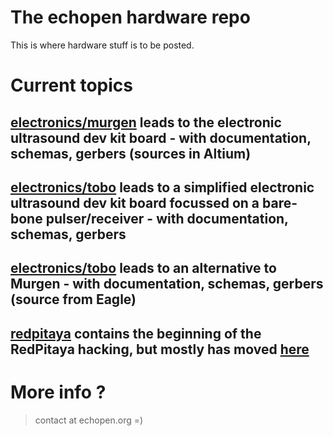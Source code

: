 # The echopen hardware repo

This is where hardware stuff is to be posted.

# Current topics 

## [electronics/murgen](https://github.com/echopen/murgen-dev-kit/) leads to the electronic ultrasound dev kit board - with documentation, schemas, gerbers (sources in Altium)
## [electronics/tobo](https://github.com/echopen/murgen-dev-kit/tobo) leads to a simplified electronic ultrasound dev kit board focussed on a bare-bone pulser/receiver - with documentation, schemas, gerbers
## [electronics/tobo](https://github.com/echopen/murgen-dev-kit/goblin) leads to an alternative to Murgen - with documentation, schemas, gerbers (source from Eagle)
## [redpitaya](https://github.com/echopen/hardware/tree/master/redpitaya) contains the beginning of the RedPitaya hacking, but mostly has moved [here](https://github.com/echopen/kit-soft/tree/master/RedPitayaSDK)

# More info ?

> contact at echopen.org =)
